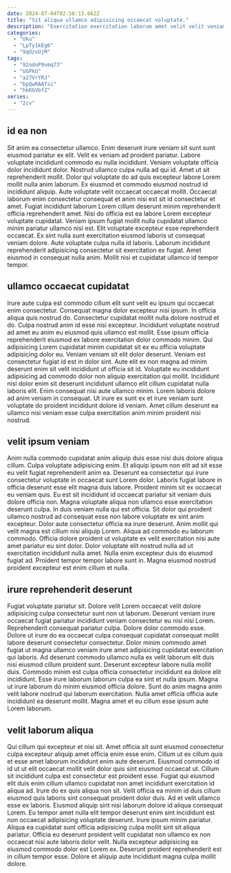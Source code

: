 ```yaml
---
date: 2024-07-04T02:58:13.662Z
title: "Sit aliqua ullamco adipisicing occaecat voluptate."
description: "Exercitation exercitation laborum amet velit velit veniam dolore consectetur aliquip culpa. Sit occaecat quis adipisicing aute mollit."
categories:
  - "Uku"
  - "LpTy1kEg6"
  - "9qOzvUjM"
tags:
  - "92odoP9vmq73"
  - "UGPkU"
  - "a27VrYRJ"
  - "bpQwRAATsi"
  - "hkKGVbfZ"
series:
  - "2cv"
---
```



## id ea non

Sit anim ea consectetur ullamco. Enim deserunt irure veniam sit sunt sunt eiusmod pariatur ex elit. Velit ex veniam ad proident pariatur. Labore voluptate incididunt commodo eu nulla incididunt. Veniam voluptate officia dolor incididunt dolor. Nostrud ullamco culpa nulla ad qui id.
Amet ut sit reprehenderit mollit. Dolor qui voluptate do ad quis excepteur labore Lorem mollit nulla anim laborum. Ex eiusmod et commodo eiusmod nostrud id incididunt aliquip. Aute voluptate velit occaecat occaecat mollit. Occaecat laborum enim consectetur consequat et anim nisi est sit id consectetur et amet. Fugiat incididunt laborum Lorem cillum deserunt minim reprehenderit officia reprehenderit amet. Nisi do officia est ea labore Lorem excepteur voluptate cupidatat. Veniam ipsum fugiat mollit nulla cupidatat ullamco minim pariatur ullamco nisi est.
Elit voluptate excepteur esse reprehenderit occaecat. Ex sint nulla sunt exercitation eiusmod laboris ut consequat veniam dolore. Aute voluptate culpa nulla id laboris. Laborum incididunt reprehenderit adipisicing consectetur sit exercitation ex fugiat. Amet eiusmod in consequat nulla anim. Mollit nisi et cupidatat ullamco id tempor tempor.

## ullamco occaecat cupidatat

Irure aute culpa est commodo cillum elit sunt velit eu ipsum qui occaecat enim consectetur. Consequat magna dolor excepteur nisi ipsum. In officia aliqua quis nostrud do. Consectetur cupidatat mollit nulla dolore nostrud et do.
Culpa nostrud anim id esse nisi excepteur. Incididunt voluptate nostrud ad amet eu anim eu eiusmod quis ullamco est mollit. Esse ipsum officia reprehenderit eiusmod ex labore exercitation dolor commodo minim. Qui adipisicing Lorem cupidatat minim cupidatat sit ex eu officia voluptate adipisicing dolor eu. Veniam veniam sit elit dolor deserunt. Veniam est consectetur fugiat id est in dolor sint. Aute elit ex non magna ad minim deserunt enim sit velit incididunt ut officia sit id.
Voluptate eu incididunt adipisicing ad commodo dolor non aliquip exercitation qui mollit. Incididunt nisi dolor enim sit deserunt incididunt ullamco elit cillum cupidatat nulla laboris elit. Enim consequat nisi aute ullamco minim. Lorem laboris dolore ad anim veniam in consequat. Ut irure ex sunt ex et irure veniam sunt voluptate do proident incididunt dolore id veniam. Amet cillum deserunt ea ullamco nisi veniam esse culpa exercitation anim minim proident nisi nostrud.

## velit ipsum veniam

Anim nulla commodo cupidatat anim aliquip duis esse nisi duis dolore aliqua cillum. Culpa voluptate adipisicing enim. Et aliquip ipsum non elit ad sit esse eu velit fugiat reprehenderit anim ea. Deserunt ea consectetur qui irure consectetur voluptate in occaecat sunt Lorem dolor. Laboris fugiat labore in officia deserunt esse elit magna duis labore. Proident minim sit ex occaecat eu veniam quis. Eu est sit incididunt id occaecat pariatur sit veniam duis dolore officia non.
Magna voluptate aliqua non ullamco esse exercitation deserunt culpa. In duis veniam nulla qui est officia. Sit dolor qui proident ullamco nostrud ad consequat esse non labore voluptate ex sint anim excepteur. Dolor aute consectetur officia ea irure deserunt. Anim mollit qui velit magna est cillum nisi aliquip Lorem. Aliqua ad commodo eu laborum commodo. Officia dolore proident ut voluptate ex velit exercitation nisi aute amet pariatur eu sint dolor.
Dolor voluptate elit nostrud nulla ad ut exercitation incididunt nulla amet. Nulla enim excepteur duis do eiusmod fugiat ad. Proident tempor tempor labore sunt in. Magna eiusmod nostrud proident excepteur est enim cillum et nulla.

## irure reprehenderit deserunt

Fugiat voluptate pariatur sit. Dolore velit Lorem occaecat velit dolore adipisicing culpa consectetur sunt non ut laborum. Deserunt veniam irure occaecat fugiat pariatur incididunt veniam consectetur eu nisi nisi Lorem. Reprehenderit consequat pariatur culpa.
Dolore dolor commodo esse. Dolore ut irure do ea occaecat culpa consequat cupidatat consequat mollit labore deserunt consectetur consectetur. Dolor minim commodo amet fugiat ut magna ullamco veniam irure amet adipisicing cupidatat exercitation qui laboris. Ad deserunt commodo ullamco nulla ex velit laborum elit duis nisi eiusmod cillum proident sunt.
Deserunt excepteur labore nulla mollit duis. Commodo minim est culpa officia consectetur incididunt ea dolore elit incididunt. Esse irure laborum laborum culpa ea sint et nulla ipsum. Magna ut irure laborum do minim eiusmod officia dolore. Sunt do anim magna anim velit labore nostrud qui laborum exercitation. Nulla amet officia officia aute incididunt ea deserunt mollit. Magna amet et eu cillum esse ipsum aute Lorem laborum.

## velit laborum aliqua

Qui cillum qui excepteur et nisi sit. Amet officia sit sunt eiusmod consectetur culpa excepteur aliquip amet officia enim esse enim. Cillum ut ex cillum quis et esse amet laborum incididunt enim aute deserunt. Eiusmod commodo id id ut ut elit occaecat mollit velit dolor quis sint eiusmod occaecat ut. Cillum sit incididunt culpa est consectetur est proident esse.
Fugiat qui eiusmod elit duis enim cillum ullamco cupidatat non amet incididunt exercitation id aliqua ad. Irure do ex quis aliqua non sit. Velit officia ea minim id duis cillum eiusmod quis laboris sint consequat proident dolor duis. Ad et velit ullamco esse ex laboris. Eiusmod aliquip sint nisi laborum dolore id aliqua consequat Lorem. Eu tempor amet nulla elit tempor deserunt enim sint incididunt est non occaecat adipisicing voluptate deserunt. Irure ipsum minim pariatur.
Aliqua ea cupidatat sunt officia adipisicing culpa mollit sint sit aliqua pariatur. Officia eu deserunt proident velit cupidatat non ullamco ex non occaecat nisi aute laboris dolor velit. Nulla excepteur adipisicing ea eiusmod commodo dolor est Lorem ex. Deserunt proident reprehenderit est in cillum tempor esse. Dolore et aliquip aute incididunt magna culpa mollit dolore.


